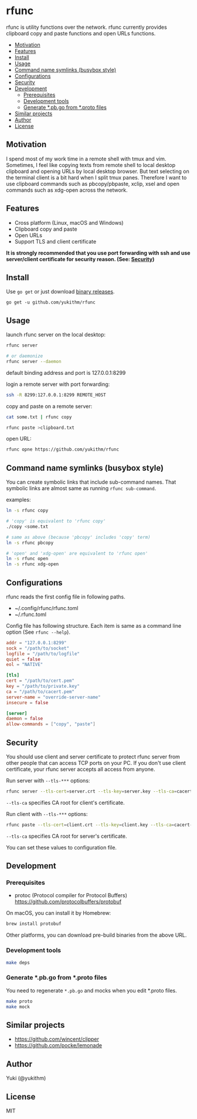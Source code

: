 # rfunc

rfunc is utility functions over the network. rfunc currently provides clipboard copy and paste functions and open URLs functions.

<!-- TOC depthFrom:2 -->

- [Motivation](#motivation)
- [Features](#features)
- [Install](#install)
- [Usage](#usage)
- [Command name symlinks (busybox style)](#command-name-symlinks-busybox-style)
- [Configurations](#configurations)
- [Security](#security)
- [Development](#development)
    - [Prerequisites](#prerequisites)
    - [Development tools](#development-tools)
    - [Generate *.pb.go from *.proto files](#generate-pbgo-from-proto-files)
- [Similar projects](#similar-projects)
- [Author](#author)
- [License](#license)

<!-- /TOC -->

## Motivation

I spend most of my work time in a remote shell with tmux and vim. Sometimes, I feel like copying texts from remote shell to local desktop clipboard and opening URLs by local desktop browser. But text selecting on the terminal client is a bit hard when I split tmux panes. Therefore I want to use clipboard commands such as pbcopy/pbpaste, xclip, xsel and open commands such as xdg-open across the network.

## Features

* Cross platform (Linux, macOS and Windows)
* Clipboard copy and paste
* Open URLs
* Support TLS and client certificate

**It is strongly recommended that you use port forwarding with ssh and use server/client certificate for security reason. (See: [Security](#security))**

## Install

Use `go get` or just download [binary releases](https://github.com/yukithm/rfunc/releases).

```
go get -u github.com/yukithm/rfunc
```

## Usage

launch rfunc server on the local desktop:

```sh
rfunc server

# or daemonize
rfunc server --daemon
```

default binding address and port is 127.0.0.1:8299

login a remote server with port forwarding:

```sh
ssh -R 8299:127.0.0.1:8299 REMOTE_HOST
```

copy and paste on a remote server:

```sh
cat some.txt | rfunc copy
```

```sh
rfunc paste >clipboard.txt
```

open URL:

```sh
rfunc opne https://github.com/yukithm/rfunc
```

## Command name symlinks (busybox style)

You can create symbolic links that include sub-command names. That symbolic links are almost same as running `rfunc sub-command`.

examples:

```sh
ln -s rfunc copy

# 'copy' is equivalent to 'rfunc copy'
./copy <some.txt

# same as above (because 'pbcopy' includes 'copy' term)
ln -s rfunc pbcopy

# 'open' and 'xdg-open' are equivalent to 'rfunc open'
ln -s rfunc open
ln -s rfunc xdg-open
```

## Configurations

rfunc reads the first config file in following paths.

* ~/.config/rfunc/rfunc.toml
* ~/.rfunc.toml

Config file has following structure.
Each item is same as a command line option (See `rfunc --help`).

```toml
addr = "127.0.0.1:8299"
sock = "/path/to/socket"
logfile = "/path/to/logfile"
quiet = false
eol = "NATIVE"

[tls]
cert = "/path/to/cert.pem"
key = "/path/to/private.key"
ca = "/path/to/cacert.pem"
server-name = "override-server-name"
insecure = false

[server]
daemon = false
allow-commands = ["copy", "paste"]
```

## Security

You should use client and server certificate to protect rfunc server from other people that can access TCP ports on your PC.
If you don't use client certificate, your rfunc server accepts all access from anyone.


Run server with `--tls-***` options:

```sh
rfunc server --tls-cert=server.crt --tls-key=server.key --tls-ca=cacert-for-client.pem
```

`--tls-ca` specifies CA root for client's certificate.

Run client with `--tls-***` options:

```sh
rfunc paste --tls-cert=client.crt --tls-key=client.key --tls-ca=cacert-for-server.pem
```

`--tls-ca` specifies CA root for server's certificate.

You can set these values to configuration file.

## Development

### Prerequisites

- protoc (Protocol compiler for Protocol Buffers)  
  https://github.com/protocolbuffers/protobuf

On macOS, you can install it by Homebrew:

```sh
brew install protobuf
```

Other platforms, you can download pre-build binaries from the above URL.

### Development tools

```sh
make deps
```

### Generate *.pb.go from *.proto files

You need to regenerate `*.pb.go` and mocks when you edit *.proto files.

```sh
make proto
make mock
```

## Similar projects

* https://github.com/wincent/clipper
* https://github.com/pocke/lemonade

## Author

Yuki (@yukithm)

## License

MIT
